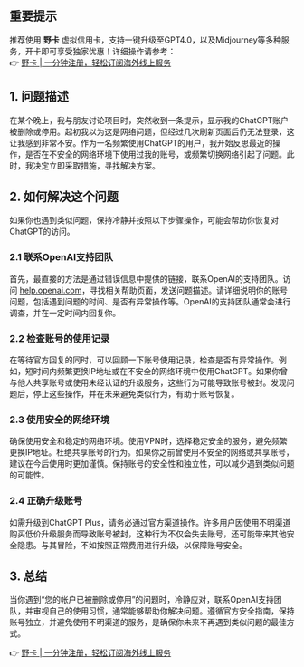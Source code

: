 ## 重要提示
推荐使用 **野卡** 虚拟信用卡，支持一键升级至GPT4.0，以及Midjourney等多种服务，开卡即可享受独家优惠！详细操作请参考：  
👉 [野卡 | 一分钟注册，轻松订阅海外线上服务](https://bit.ly/bewildcard)

## 1. 问题描述
在某个晚上，我与朋友讨论项目时，突然收到一条提示，显示我的ChatGPT账户被删除或停用。起初我以为这是网络问题，但经过几次刷新页面后仍无法登录，这让我感到非常不安。作为一名频繁使用ChatGPT的用户，我开始反思最近的操作，是否在不安全的网络环境下使用过我的账号，或频繁切换网络引起了问题。此时，我决定立即采取措施，寻找解决方案。

## 2. 如何解决这个问题
如果你也遇到类似问题，保持冷静并按照以下步骤操作，可能会帮助你恢复对ChatGPT的访问。

### 2.1 联系OpenAI支持团队
首先，最直接的方法是通过错误信息中提供的链接，联系OpenAI的支持团队。访问 [help.openai.com](https://help.openai.com)，寻找相关帮助页面，发送问题描述。请详细说明你的账号问题，包括遇到问题的时间、是否有异常操作等。OpenAI的支持团队通常会进行调查，并在一定时间内回复你。

### 2.2 检查账号的使用记录
在等待官方回复的同时，可以回顾一下账号使用记录，检查是否有异常操作。例如，短时间内频繁更换IP地址或在不安全的网络环境中使用ChatGPT。如果你曾与他人共享账号或使用未经认证的升级服务，这些行为可能导致账号被封。发现问题后，停止这些操作，并在未来避免类似行为，有助于账号恢复。

### 2.3 使用安全的网络环境
确保使用安全和稳定的网络环境。使用VPN时，选择稳定安全的服务，避免频繁更换IP地址。杜绝共享账号的行为。如果你之前曾使用不安全的网络或共享账号，建议在今后使用时更加谨慎。保持账号的安全性和独立性，可以减少遇到类似问题的可能性。

### 2.4 正确升级账号
如需升级到ChatGPT Plus，请务必通过官方渠道操作。许多用户因使用不明渠道购买低价升级服务而导致账号被封，这种行为不仅会失去账号，还可能带来其他安全隐患。与其冒险，不如按照正常费用进行升级，以保障账号安全。

## 3. 总结
当你遇到“您的帐户已被删除或停用”的问题时，冷静应对，联系OpenAI支持团队，并审视自己的使用习惯，通常能够帮助你解决问题。遵循官方安全指南，保持账号独立，并避免使用不明渠道的服务，是确保你未来不再遇到类似问题的最佳方式。

👉 [野卡 | 一分钟注册，轻松订阅海外线上服务](https://bit.ly/bewildcard)
